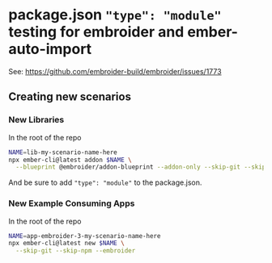 # package.json `"type": "module"` testing for embroider and ember-auto-import

See: https://github.com/embroider-build/embroider/issues/1773

## Creating new scenarios

### New Libraries

In the root of the repo
```bash
NAME=lib-my-scenario-name-here
npx ember-cli@latest addon $NAME \
  --blueprint @embroider/addon-blueprint --addon-only --skip-git --skip-npm
```

And be sure to add `"type": "module"` to the package.json.

### New Example Consuming Apps

In the root of the repo
```bash
NAME=app-embroider-3-my-scenario-name-here
npx ember-cli@latest new $NAME \
  --skip-git --skip-npm --embroider
```
